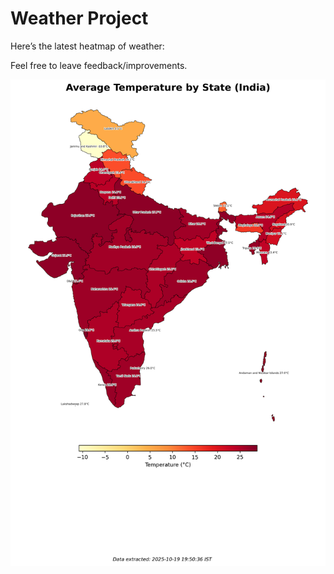 # Weather Project

Here’s the latest heatmap of weather:

Feel free to leave feedback/improvements.

![India Heatmap](docs/assets/india_heatmap.png?v=F4F3B7)
